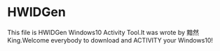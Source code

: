 # HWIDGen
This file is HWIDGen Windows10 Activity Tool.It was wrote by 黯然King.Welcome everybody to download and ACTIVITY your Windows10!
